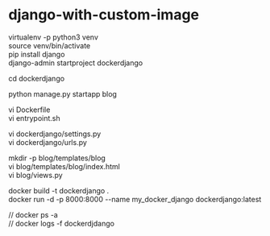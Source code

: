 # django-with-custom-image

virtualenv -p python3 venv<br>
source venv/bin/activate<br>
pip install django<br>
django-admin startproject dockerdjango

cd dockerdjango

python manage.py startapp blog

vi Dockerfile<br>
vi entrypoint.sh

vi dockerdjango/settings.py<br>
vi dockerdjango/urls.py

mkdir -p blog/templates/blog<br>
vi blog/templates/blog/index.html<br>
vi blog/views.py

docker build -t dockerdjango .<br>
docker run -d -p 8000:8000 --name my_docker_django dockerdjango:latest


// docker ps -a<br>
// docker logs -f dockerdjdango
